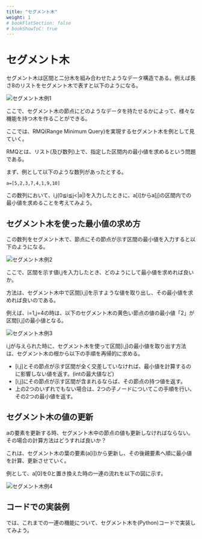 ```yaml
---
title: "セグメント木"
weight: 1
# bookFlatSection: false
# bookShowToC: true
---
```


# セグメント木

セグメント木は区間と二分木を組み合わせたようなデータ構造である。例えば長さ8のリストをセグメント木で表すと以下のようになる。

![セグメント木例1](/img/procon/segment_tree1.png)

ここで、セグメント木の節点にどのようなデータを持たせるかによって、様々な機能を持つ木を作ることができる。

ここでは、RMQ(Range Minimum Query)を実現するセグメント木を例として見ていく。

RMQとは、リスト(及び数列)上で、指定した区間内の最小値を求めるという問題である。

まず、例として以下のような数列があったとする。

```
a=[5,2,3,7,4,1,9,10]
```

この数列において、i,j(0≦i≦j<|a|)を入力したときに、a[i]からa[j]の区間内での最小値を求めることを考えてみよう。

## セグメント木を使った最小値の求め方

この数列をセグメント木で、節点にその節点が示す区間の最小値を入力すると以下のようになる。

![セグメント木例2](/img/procon/segment_tree2.png)

ここで、区間を示す値i,jを入力したとき、どのようにして最小値を求めれば良いか。

方法は、セグメント木中で区間[i,j]を示すような値を取り出し、その最小値を求めれば良いのである。

例えば、i=1,j=4の時は、以下のセグメント木の黄色い節点の値の最小値「2」が区間[i,j]の最小値となる。

![セグメント木例3](/img/procon/segment_tree3.png)

i,jが与えられた時に、セグメント木を使って区間[i,j]の最小値を取り出す方法は、セグメント木の根から以下の手順を再帰的に求める。

- [i,j]とその節点が示す区間が全く交差していなければ、最小値を計算するのに影響しない値を返す。(intの最大値など)
- [i,j]にその節点が示す区間が含まれるならば、その節点の持つ値を返す。
- 上の2つのいずれでもない場合は、2つの子ノードについてこの手順を行い、その2つの最小値を返す。

## セグメント木の値の更新

aの要素を更新する時、セグメント木中の節点の値も更新しなければならない。その場合の計算方法はどうすれば良いか？

これは、セグメント木の葉の要素(a[i])から更新し、その後親要素へ順に最小値を計算、更新させていく。

例として、a[0]を0と置き換えた時の一連の流れを以下の図に示す。

![セグメント木例4](/img/procon/segment_tree4.png)

## コードでの実装例

では、これまでの一連の機能について、セグメント木を(Python)コードで実装してみよう。

```python
```